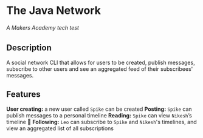 # The Java Network
###### A Makers Academy tech test

## Description
A social network CLI that allows for users to be created, publish messages, subscribe to other users and see an aggregated feed of their subscribees' messages.

## Features
**User creating:** a new user called `Spike` can be created
**Posting:** `Spike` can publish messages to a personal timeline
**Reading:** `Spike` can view `Nikesh`’s timeline
:construction: **Following:** `Leo` can subscribe to `Spike` and `Nikesh`'s timelines, and view an aggregated list of all subscriptions
